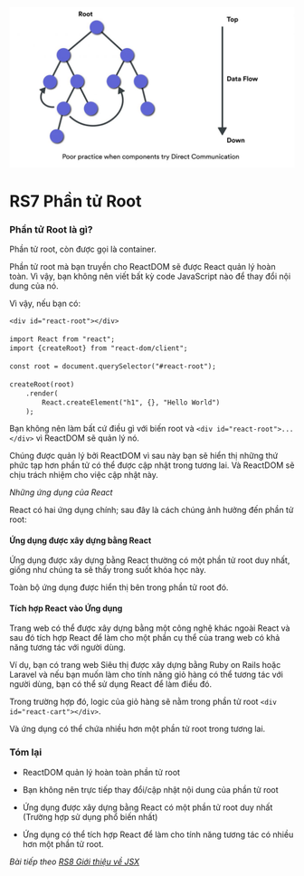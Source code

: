 ![Create-HTML-1](images/ss7.jpg) 

# RS7 Phần tử Root

### Phần tử Root là gì?

Phần tử root, còn được gọi là container.

Phần tử root mà bạn truyền cho ReactDOM sẽ được React quản lý hoàn toàn. Vì vậy, bạn không nên viết bất kỳ code JavaScript nào để thay đổi nội dung của nó.

Vì vậy, nếu bạn có:

```
<div id="react-root"></div>

import React from "react";
import {createRoot} from "react-dom/client";

const root = document.querySelector("#react-root");

createRoot(root)
    .render(
        React.createElement("h1", {}, "Hello World")
    );
```

Bạn không nên làm bất cứ điều gì với biến root và `<div id="react-root">...</div>` vì ReactDOM sẽ quản lý nó.

Chúng được quản lý bởi ReactDOM vì sau này bạn sẽ hiển thị những thứ phức tạp hơn phần tử có thể được cập nhật trong tương lai. Và ReactDOM sẽ chịu trách nhiệm cho việc cập nhật này.

*Những ứng dụng của React*

React có hai ứng dụng chính; sau đây là cách chúng ảnh hưởng đến phần tử root:

#### Ứng dụng được xây dựng bằng React

Ứng dụng được xây dựng bằng React thường có một phần tử root duy nhất, giống như chúng ta sẽ thấy trong suốt khóa học này.

Toàn bộ ứng dụng được hiển thị bên trong phần tử root đó.

#### Tích hợp React vào Ứng dụng

Trang web có thể được xây dựng bằng một công nghệ khác ngoài React và sau đó tích hợp React để làm cho một phần cụ thể của trang web có khả năng tương tác với người dùng.

Ví dụ, bạn có trang web Siêu thị được xây dựng bằng Ruby on Rails hoặc Laravel và nếu bạn muốn làm cho tính năng giỏ hàng có thể tương tác với người dùng, bạn có thể sử dụng React để làm điều đó.

Trong trường hợp đó, logic của giỏ hàng sẽ nằm trong phần tử root `<div id="react-cart"></div>`.

Và ứng dụng có thể chứa nhiều hơn một phần tử root trong tương lai.

### Tóm lại

- ReactDOM quản lý hoàn toàn phần tử root

- Bạn không nên trực tiếp thay đổi/cập nhật nội dung của phần tử root

- Ứng dụng được xây dựng bằng React có một phần tử root duy nhất (Trường hợp sử dụng phổ biến nhất)

- Ứng dụng có thể tích hợp React để làm cho tính năng tương tác có nhiều hơn một phần tử root.


*Bài tiếp theo [RS8 Giới thiệu về JSX](/lesson/session/session_008_jsx.md)*
